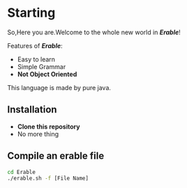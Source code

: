 # Starting 

So,Here you are.Welcome to the whole new world in ***Erable***!

Features of ***Erable***:

+ Easy to learn
+ Simple Grammar
+ **Not Object Oriented**

This language is made by pure java.

## Installation

+ **Clone this repository**
+ No more thing

## Compile an erable file

```bash
cd Erable
./erable.sh -f [File Name]
```

